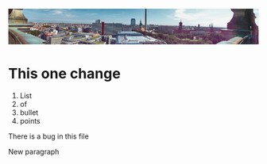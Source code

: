  ![banner](img/berlin.jpg)

 # This one change

1. List
2. of
3. bullet
4. points

<p> There is a bug in this file</p>
<p> New paragraph </p>
